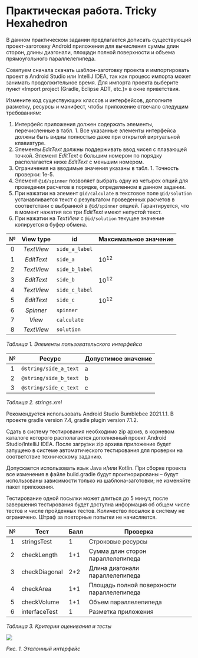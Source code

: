 # Практическая работа. Tricky Hexahedron

В данном практическом задании предлагается дописать существующий проект-заготовку Android приложения для вычисления суммы длин сторон, длины диагонали, площади полной поверхности и объема прямоугольного параллелепипеда.

Советуем сначала скачать шаблон-заготовку проекта и импортировать проект в Android Studio или IntelliJ IDEA, так как процесс импорта может занимать продолжительное время. Для импорта проекта выберите пункт «Import project (Gradle, Eclipse ADT, etc.)» в окне приветствия.

Измените код существующих классов и интерфейсов, дополните разметку, ресурсы и манифест, чтобы приложение отвечало следущим требованиям:

1. Интерфейс приложения должен содержать элементы, перечисленные в табл. 1. Все указанные элементы интерфейса должны быть видны полностью даже при открытой виртуальной клавиатуре.
2. Элементы *EditText* должны поддерживать ввод чисел с плавающей точкой. Элемент *EditText* с большим номером по порядку располагается ниже *EditText* с меньшим номером.
3. Ограничения на вводимые значения указаны в табл. 1. Точность проверки: 1e-5.
4. Элемент `@id/spinner` позволяет выбрать одну из четырех опций для проведения расчетов в порядке, определенном в данном задании.
5. При нажатии на элемент `@id/calculate` в текстовое поле `@id/solution` устанавливается текст с результатом проведенных расчетов в соответствии с выбранной в `@id/spinner` опцией. Гарантируется, что в момент нажатия все три *EditText* имеют непустой текст.
6. При нажатии на *TextView* с `@id/solution` текущее значение копируется в буфер обмена.

| № | View type  | id             | Максимальное значение |
| :-: | :------: | -------------- | --------------------- |
| 0 | *TextView* | `side_a_label` |  |
| 1 | *EditText* | `side_a`       | $10^{12}$ |
| 2 | *TextView* | `side_b_label` |  |
| 3 | *EditText* | `side_b`       | $10^{12}$ |
| 4 | *TextView* | `side_c_label` |  |
| 5 | *EditText* | `side_c`       | $10^{12}$ |
| 6 | *Spinner*  | `spinner`      |  |
| 7 | *View*     | `calculate`    |  |
| 8 | *TextView* | `solution`     |  |

*Таблица 1. Элементы пользовательского интерфейса*

| №   | Ресурс | Допустимое значение |
| :-: | ------ | ------------------- |
| 1 | `@string/side_a_text` | a |
| 2 | `@string/side_b_text` | b |
| 3 | `@string/side_c_text` | c |

*Таблица 2. strings.xml*

Рекомендуется использовать Android Studio Bumblebee 2021.1.1. В проекте gradle version 7.4, gradle plugin version 7.1.2.

Сдать в систему тестирования необходимо zip архив, в корневом каталоге которого располагается дополненный проект Android Studio/IntelliJ IDEA. После загрузки zip архива приложение будет запущено в системе автоматического тестирования для проверки на соответствие техническому заданию.

Допускается использовать язык Java и/или Kotlin. При сборке проекта вcе изменения в файле build.gradle будут проигнорированы – будут использованы зависимости только из шаблона-заготовки; не изменяйте пакет приложения.

Тестирование одной посылки может длиться до 5 минут, после завершения тестирования будет доступна информация об общем числе тестов и числе пройденных тестов. Количество посылок в систему не ограничено. Штраф за повторные попытки не начисляется.

| № | Тест | Балл | Проверка |
| :-: | -- | ---- | -------- |
| 1   | stringsTest | 1 | Строковые ресурсы |
| 2   | checkLength | 1+1 | Сумма длин сторон параллелепипеда |
| 3   | checkDiagonal | 2+2 | Длина диагонали параллелепипеда |
| 4   | checkArea | 1+1 | Площадь полной поверхности параллелепипеда |
| 5   | checkVolume | 1+1 | Объем параллелепипеда |
| 6   | interfaceTest | 1 | Разметка приложения |

*Таблица 3. Критерии оценивания и тесты*

![](/doc/screenshot.png)

*Рис. 1. Эталонный интерфейс*